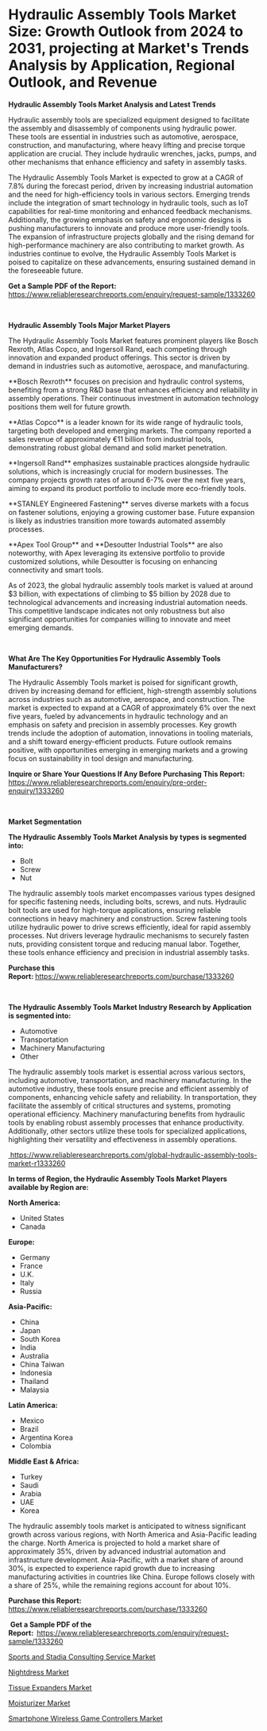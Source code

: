 <p><h1>Hydraulic Assembly Tools Market Size: Growth Outlook from 2024 to 2031, projecting at Market's Trends Analysis by Application, Regional Outlook, and Revenue</h1></p><p><strong>Hydraulic Assembly Tools Market Analysis and Latest Trends</strong></p>
<p><p>Hydraulic assembly tools are specialized equipment designed to facilitate the assembly and disassembly of components using hydraulic power. These tools are essential in industries such as automotive, aerospace, construction, and manufacturing, where heavy lifting and precise torque application are crucial. They include hydraulic wrenches, jacks, pumps, and other mechanisms that enhance efficiency and safety in assembly tasks.</p><p>The Hydraulic Assembly Tools Market is expected to grow at a CAGR of 7.8% during the forecast period, driven by increasing industrial automation and the need for high-efficiency tools in various sectors. Emerging trends include the integration of smart technology in hydraulic tools, such as IoT capabilities for real-time monitoring and enhanced feedback mechanisms. Additionally, the growing emphasis on safety and ergonomic designs is pushing manufacturers to innovate and produce more user-friendly tools. The expansion of infrastructure projects globally and the rising demand for high-performance machinery are also contributing to market growth. As industries continue to evolve, the Hydraulic Assembly Tools Market is poised to capitalize on these advancements, ensuring sustained demand in the foreseeable future.</p></p>
<p><strong>Get a Sample PDF of the Report:&nbsp;</strong> <a href="https://www.reliableresearchreports.com/enquiry/request-sample/1333260?utm_campaign=10&utm_medium=2&utm_source=Github&utm_content=ia&utm_term=18112024&utm_id=hydraulic-assembly-tools">https://www.reliableresearchreports.com/enquiry/request-sample/1333260</a></p>
<p>&nbsp;</p>
<p><strong>Hydraulic Assembly Tools Major Market Players</strong></p>
<p><p>The Hydraulic Assembly Tools Market features prominent players like Bosch Rexroth, Atlas Copco, and Ingersoll Rand, each competing through innovation and expanded product offerings. This sector is driven by demand in industries such as automotive, aerospace, and manufacturing.</p><p>**Bosch Rexroth** focuses on precision and hydraulic control systems, benefiting from a strong R&D base that enhances efficiency and reliability in assembly operations. Their continuous investment in automation technology positions them well for future growth.</p><p>**Atlas Copco** is a leader known for its wide range of hydraulic tools, targeting both developed and emerging markets. The company reported a sales revenue of approximately €11 billion from industrial tools, demonstrating robust global demand and solid market penetration.</p><p>**Ingersoll Rand** emphasizes sustainable practices alongside hydraulic solutions, which is increasingly crucial for modern businesses. The company projects growth rates of around 6-7% over the next five years, aiming to expand its product portfolio to include more eco-friendly tools.</p><p>**STANLEY Engineered Fastening** serves diverse markets with a focus on fastener solutions, enjoying a growing customer base. Future expansion is likely as industries transition more towards automated assembly processes.</p><p>**Apex Tool Group** and **Desoutter Industrial Tools** are also noteworthy, with Apex leveraging its extensive portfolio to provide customized solutions, while Desoutter is focusing on enhancing connectivity and smart tools.</p><p>As of 2023, the global hydraulic assembly tools market is valued at around $3 billion, with expectations of climbing to $5 billion by 2028 due to technological advancements and increasing industrial automation needs. This competitive landscape indicates not only robustness but also significant opportunities for companies willing to innovate and meet emerging demands.</p></p>
<p>&nbsp;</p>
<p><strong>What Are The Key Opportunities For Hydraulic Assembly Tools Manufacturers?</strong></p>
<p><p>The Hydraulic Assembly Tools market is poised for significant growth, driven by increasing demand for efficient, high-strength assembly solutions across industries such as automotive, aerospace, and construction. The market is expected to expand at a CAGR of approximately 6% over the next five years, fueled by advancements in hydraulic technology and an emphasis on safety and precision in assembly processes. Key growth trends include the adoption of automation, innovations in tooling materials, and a shift toward energy-efficient products. Future outlook remains positive, with opportunities emerging in emerging markets and a growing focus on sustainability in tool design and manufacturing.</p></p>
<p><strong>Inquire or Share Your Questions If Any Before Purchasing This Report:</strong> <a href="https://www.reliableresearchreports.com/enquiry/pre-order-enquiry/1333260?utm_campaign=10&utm_medium=2&utm_source=Github&utm_content=ia&utm_term=18112024&utm_id=hydraulic-assembly-tools">https://www.reliableresearchreports.com/enquiry/pre-order-enquiry/1333260</a></p>
<p>&nbsp;</p>
<p><strong>Market Segmentation</strong></p>
<p><strong>The Hydraulic Assembly Tools Market Analysis by types is segmented into:</strong></p>
<p><ul><li>Bolt</li><li>Screw</li><li>Nut</li></ul></p>
<p><p>The hydraulic assembly tools market encompasses various types designed for specific fastening needs, including bolts, screws, and nuts. Hydraulic bolt tools are used for high-torque applications, ensuring reliable connections in heavy machinery and construction. Screw fastening tools utilize hydraulic power to drive screws efficiently, ideal for rapid assembly processes. Nut drivers leverage hydraulic mechanisms to securely fasten nuts, providing consistent torque and reducing manual labor. Together, these tools enhance efficiency and precision in industrial assembly tasks.</p></p>
<p><strong>Purchase this Report:&nbsp;</strong><a href="https://www.reliableresearchreports.com/purchase/1333260?utm_campaign=10&utm_medium=2&utm_source=Github&utm_content=ia&utm_term=18112024&utm_id=hydraulic-assembly-tools">https://www.reliableresearchreports.com/purchase/1333260</a></p>
<p>&nbsp;</p>
<p><strong>The Hydraulic Assembly Tools Market Industry Research by Application is segmented into:</strong></p>
<p><ul><li>Automotive</li><li>Transportation</li><li>Machinery Manufacturing</li><li>Other</li></ul></p>
<p><p>The hydraulic assembly tools market is essential across various sectors, including automotive, transportation, and machinery manufacturing. In the automotive industry, these tools ensure precise and efficient assembly of components, enhancing vehicle safety and reliability. In transportation, they facilitate the assembly of critical structures and systems, promoting operational efficiency. Machinery manufacturing benefits from hydraulic tools by enabling robust assembly processes that enhance productivity. Additionally, other sectors utilize these tools for specialized applications, highlighting their versatility and effectiveness in assembly operations.</p></p>
<p><a href="https://www.reliableresearchreports.com/global-hydraulic-assembly-tools-market-r1333260?utm_campaign=10&utm_medium=2&utm_source=Github&utm_content=ia&utm_term=18112024&utm_id=hydraulic-assembly-tools">&nbsp;https://www.reliableresearchreports.com/global-hydraulic-assembly-tools-market-r1333260</a></p>
<p><strong>In terms of Region, the Hydraulic Assembly Tools Market Players available by Region are:</strong></p>
<p>
    <p> <strong> North America: </strong>
        <ul>
            <li>United States</li>
            <li>Canada</li>
        </ul>
        </p> 
    <p> <strong> Europe: </strong>
        <ul>
            <li>Germany</li>
            <li>France</li>
            <li>U.K.</li>
            <li>Italy</li>
            <li>Russia</li>
        </ul>
        </p> 
    <p> <strong> Asia-Pacific: </strong>
        <ul>
            <li>China</li>
            <li>Japan</li>
            <li>South Korea</li>
            <li>India</li>
            <li>Australia</li>
            <li>China Taiwan</li>
            <li>Indonesia</li>
            <li>Thailand</li>
            <li>Malaysia</li>
        </ul>
        </p> 
    <p> <strong> Latin America: </strong>
        <ul>
            <li>Mexico</li>
            <li>Brazil</li>
            <li>Argentina Korea</li>
            <li>Colombia</li>
        </ul>
        </p> 
    <p> <strong> Middle East & Africa: </strong>
        <ul>
            <li>Turkey</li>
            <li>Saudi</li>
            <li>Arabia</li>
            <li>UAE</li>
            <li>Korea</li>
        </ul>
    </p>
    </p>
<p><p>The hydraulic assembly tools market is anticipated to witness significant growth across various regions, with North America and Asia-Pacific leading the charge. North America is projected to hold a market share of approximately 35%, driven by advanced industrial automation and infrastructure development. Asia-Pacific, with a market share of around 30%, is expected to experience rapid growth due to increasing manufacturing activities in countries like China. Europe follows closely with a share of 25%, while the remaining regions account for about 10%.</p></p>
<p><strong>Purchase this Report: </strong><a href="https://www.reliableresearchreports.com/purchase/1333260?utm_campaign=10&utm_medium=2&utm_source=Github&utm_content=ia&utm_term=18112024&utm_id=hydraulic-assembly-tools">https://www.reliableresearchreports.com/purchase/1333260</a></p>
<p>&nbsp;<strong>Get a Sample PDF of the Report:&nbsp;&nbsp;</strong><a href="https://www.reliableresearchreports.com/enquiry/request-sample/1333260?utm_campaign=10&utm_medium=2&utm_source=Github&utm_content=ia&utm_term=18112024&utm_id=hydraulic-assembly-tools">https://www.reliableresearchreports.com/enquiry/request-sample/1333260</a></p>
<p><strong></strong></p>
<p><p><a href="https://github.com/mahnoor2003/Market-Research-Report-List-6/blob/main/sports-and-stadia-consulting-service-market.md?utm_campaign=10&utm_medium=2&utm_source=Github&utm_content=ia&utm_term=18112024&utm_id=hydraulic-assembly-tools">Sports and Stadia Consulting Service Market</a></p><p><a href="https://www.linkedin.com/pulse/nightdress-landscape-product-spectrum-market-trajectories-f7q8e?utm_campaign=10&utm_medium=2&utm_source=Github&utm_content=ia&utm_term=18112024&utm_id=hydraulic-assembly-tools">Nightdress Market</a></p><p><a href="https://issuu.com/reportprime-2/docs/tissue-expanders-market-size-2030.p_7fb79f8a5f4eca?utm_campaign=10&utm_medium=2&utm_source=Github&utm_content=ia&utm_term=18112024&utm_id=hydraulic-assembly-tools">Tissue Expanders Market</a></p><p><a href="https://www.linkedin.com/pulse/moisturizer-market-industry-trends-forecast-period-from-2024-ah8ne?utm_campaign=10&utm_medium=2&utm_source=Github&utm_content=ia&utm_term=18112024&utm_id=hydraulic-assembly-tools">Moisturizer Market</a></p><p><a href="https://github.com/ygfu6u/Market-Research-Report-List-1/blob/main/smartphone-wireless-game-controllers-market.md?utm_campaign=10&utm_medium=2&utm_source=Github&utm_content=ia&utm_term=18112024&utm_id=hydraulic-assembly-tools">Smartphone Wireless Game Controllers Market</a></p></p>
